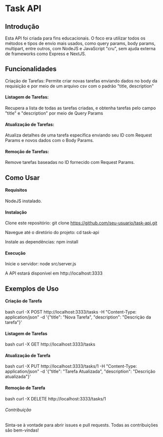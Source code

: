 # Task API
## Introdução
Esta API foi criada para fins educacionais. O foco era utilizar todos os métodos e tipos de envio mais usados, como query params, body params, multipart, entre outros, com NodeJS e JavaScript "cru", sem ajuda externa de frameworks como Express e NextJS.

## Funcionalidades
Criação de Tarefas: 
Permite criar novas tarefas enviando dados no body da requisição e por meio de um arquivo csv com o padrão "title, description"

#### Listagem de Tarefas: 
Recupera a lista de todas as tarefas criadas, e obtenha tarefas pelo campo "title" e "description" por meio de Query Params

#### Atualização de Tarefas: 
Atualiza detalhes de uma tarefa específica enviando seu ID com Request Params e novos dados com o Body Params.

#### Remoção de Tarefas: 
Remove tarefas baseadas no ID fornecido com Request Params.

## Como Usar
#### Requisitos
NodeJS instalado.

#### Instalação
Clone este repositório: git clone https://github.com/seu-usuario/task-api.git

Navegue até o diretório do projeto: cd task-api

Instale as dependências: npm install

#### Execução
Inicie o servidor: node src/server.js

A API estará disponível em http://localhost:3333

## Exemplos de Uso
#### Criação de Tarefa
bash
curl -X POST http://localhost:3333/tasks -H "Content-Type: application/json" -d '{"title": "Nova Tarefa", "description": "Descrição da tarefa"}'
#### Listagem de Tarefas
bash
curl -X GET http://localhost:3333/tasks
#### Atualização de Tarefa
bash
curl -X PUT http://localhost:3333/tasks/1 -H "Content-Type: application/json" -d '{"title": "Tarefa Atualizada", "description": "Descrição atualizada"}'
#### Remoção de Tarefa
bash
curl -X DELETE http://localhost:3333/tasks/1
###### Contribuição
Sinta-se à vontade para abrir issues e pull requests. Todas as contribuições são bem-vindas!
